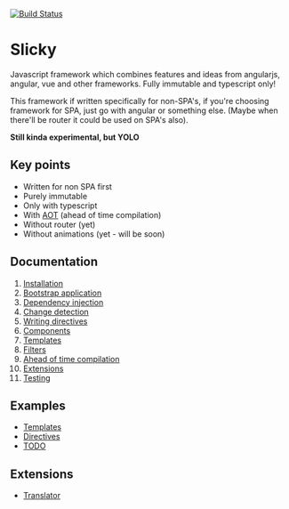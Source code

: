[![Build Status](https://img.shields.io/travis/SlickyJS/Slicky.svg?style=flat-square)](https://travis-ci.org/SlickyJS/Slicky)

# Slicky

Javascript framework which combines features and ideas from angularjs, angular, vue and other frameworks. Fully 
immutable and typescript only!

This framework if written specifically for non-SPA's, if you're choosing framework for SPA, just go with angular or 
something else. (Maybe when there'll be router it could be used on SPA's also).

**Still kinda experimental, but YOLO**

## Key points

* Written for non SPA first
* Purely immutable
* Only with typescript
* With [AOT](./docs/aot.md) (ahead of time compilation)
* Without router (yet)
* Without animations (yet - will be soon)

## Documentation

1. [Installation](./docs/installation.md)
2. [Bootstrap application](./docs/bootstrap.md)
3. [Dependency injection](./docs/di.md)
4. [Change detection](./docs/change-detection.md)
5. [Writing directives](./docs/directives.md)
6. [Components](./docs/components.md)
7. [Templates](./docs/templates.md)
8. [Filters](./docs/filters.md)
9. [Ahead of time compilation](./docs/aot.md)
10. [Extensions](./docs/extensions.md)
11. [Testing](./docs/testing.md)

## Examples

* [Templates](./packages/examples/examples/templates)
* [Directives](./packages/examples/examples/directive)
* [TODO](./packages/examples/examples/todo)

## Extensions

* [Translator](./packages/extension-translator)
